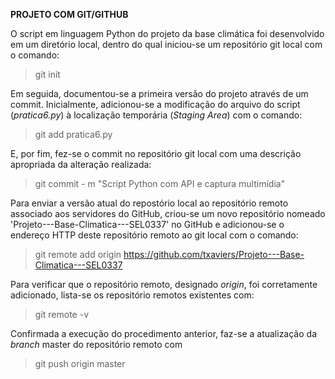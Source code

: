 **PROJETO COM GIT/GITHUB**

O script em linguagem Python do projeto da base climática foi desenvolvido em um diretório local, dentro do qual iniciou-se um repositório git local com o comando:

> git init 

Em seguida, documentou-se a primeira versão do projeto através de um commit. Inicialmente, adicionou-se a modificação do arquivo do script (*pratica6.py*) à localização temporária (*Staging Area*) com o comando:

> git add pratica6.py

E, por fim, fez-se o commit no repositório git local com uma descrição apropriada da alteração realizada:

> git commit - m "Script Python com API e captura multimídia"

Para enviar a versão atual do repostório local ao repositório remoto associado aos servidores do GitHub, criou-se um novo repositório nomeado 'Projeto---Base-Climatica---SEL0337' no GitHub e adicionou-se o endereço HTTP deste repositório remoto ao git local com o comando:

> git remote add origin https://github.com/txaviers/Projeto---Base-Climatica---SEL0337

Para verificar que o repositório remoto, designado *origin*, foi corretamente adicionado, lista-se os repositório remotos existentes com:

> git remote -v

Confirmada a execução do procedimento anterior, faz-se a atualização da *branch* master do repositório remoto com 

> git push origin master

